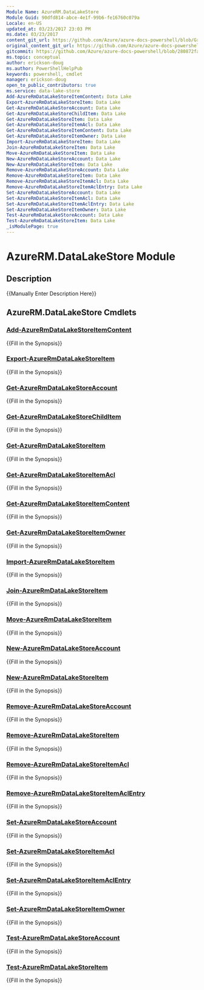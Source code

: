 ```yaml
---
Module Name: AzureRM.DataLakeStore
Module Guid: 90dfd814-abce-4e1f-99b6-fe16760c079a
Locale: en-US
updated_at: 03/23/2017 23:03 PM
ms.date: 03/23/2017
content_git_url: https://github.com/Azure/azure-docs-powershell/blob/Graham71305/azureps-cmdlets-docs/ResourceManager/AzureRM.DataLakeStore/v1.0.4.3/AzureRM.DataLakeStore.md
original_content_git_url: https://github.com/Azure/azure-docs-powershell/blob/Graham71305/azureps-cmdlets-docs/ResourceManager/AzureRM.DataLakeStore/v1.0.4.3/AzureRM.DataLakeStore.md
gitcommit: https://github.com/Azure/azure-docs-powershell/blob/280872fa529e03be2466fa2252957a2060a9dfe4
ms.topic: conceptual
author: erickson-doug
ms.author: PowerShellHelpPub
keywords: powershell, cmdlet
manager: erickson-doug
open_to_public_contributors: true
ms.service: data-lake-store
Add-AzureRmDataLakeStoreItemContent: Data Lake
Export-AzureRmDataLakeStoreItem: Data Lake
Get-AzureRmDataLakeStoreAccount: Data Lake
Get-AzureRmDataLakeStoreChildItem: Data Lake
Get-AzureRmDataLakeStoreItem: Data Lake
Get-AzureRmDataLakeStoreItemAcl: Data Lake
Get-AzureRmDataLakeStoreItemContent: Data Lake
Get-AzureRmDataLakeStoreItemOwner: Data Lake
Import-AzureRmDataLakeStoreItem: Data Lake
Join-AzureRmDataLakeStoreItem: Data Lake
Move-AzureRmDataLakeStoreItem: Data Lake
New-AzureRmDataLakeStoreAccount: Data Lake
New-AzureRmDataLakeStoreItem: Data Lake
Remove-AzureRmDataLakeStoreAccount: Data Lake
Remove-AzureRmDataLakeStoreItem: Data Lake
Remove-AzureRmDataLakeStoreItemAcl: Data Lake
Remove-AzureRmDataLakeStoreItemAclEntry: Data Lake
Set-AzureRmDataLakeStoreAccount: Data Lake
Set-AzureRmDataLakeStoreItemAcl: Data Lake
Set-AzureRmDataLakeStoreItemAclEntry: Data Lake
Set-AzureRmDataLakeStoreItemOwner: Data Lake
Test-AzureRmDataLakeStoreAccount: Data Lake
Test-AzureRmDataLakeStoreItem: Data Lake
_isModulePage: true
---
```


# AzureRM.DataLakeStore Module
## Description
{{Manually Enter Description Here}}

## AzureRM.DataLakeStore Cmdlets
### [Add-AzureRmDataLakeStoreItemContent](Add-AzureRmDataLakeStoreItemContent.md)
{{Fill in the Synopsis}}

### [Export-AzureRmDataLakeStoreItem](Export-AzureRmDataLakeStoreItem.md)
{{Fill in the Synopsis}}

### [Get-AzureRmDataLakeStoreAccount](Get-AzureRmDataLakeStoreAccount.md)
{{Fill in the Synopsis}}

### [Get-AzureRmDataLakeStoreChildItem](Get-AzureRmDataLakeStoreChildItem.md)
{{Fill in the Synopsis}}

### [Get-AzureRmDataLakeStoreItem](Get-AzureRmDataLakeStoreItem.md)
{{Fill in the Synopsis}}

### [Get-AzureRmDataLakeStoreItemAcl](Get-AzureRmDataLakeStoreItemAcl.md)
{{Fill in the Synopsis}}

### [Get-AzureRmDataLakeStoreItemContent](Get-AzureRmDataLakeStoreItemContent.md)
{{Fill in the Synopsis}}

### [Get-AzureRmDataLakeStoreItemOwner](Get-AzureRmDataLakeStoreItemOwner.md)
{{Fill in the Synopsis}}

### [Import-AzureRmDataLakeStoreItem](Import-AzureRmDataLakeStoreItem.md)
{{Fill in the Synopsis}}

### [Join-AzureRmDataLakeStoreItem](Join-AzureRmDataLakeStoreItem.md)
{{Fill in the Synopsis}}

### [Move-AzureRmDataLakeStoreItem](Move-AzureRmDataLakeStoreItem.md)
{{Fill in the Synopsis}}

### [New-AzureRmDataLakeStoreAccount](New-AzureRmDataLakeStoreAccount.md)
{{Fill in the Synopsis}}

### [New-AzureRmDataLakeStoreItem](New-AzureRmDataLakeStoreItem.md)
{{Fill in the Synopsis}}

### [Remove-AzureRmDataLakeStoreAccount](Remove-AzureRmDataLakeStoreAccount.md)
{{Fill in the Synopsis}}

### [Remove-AzureRmDataLakeStoreItem](Remove-AzureRmDataLakeStoreItem.md)
{{Fill in the Synopsis}}

### [Remove-AzureRmDataLakeStoreItemAcl](Remove-AzureRmDataLakeStoreItemAcl.md)
{{Fill in the Synopsis}}

### [Remove-AzureRmDataLakeStoreItemAclEntry](Remove-AzureRmDataLakeStoreItemAclEntry.md)
{{Fill in the Synopsis}}

### [Set-AzureRmDataLakeStoreAccount](Set-AzureRmDataLakeStoreAccount.md)
{{Fill in the Synopsis}}

### [Set-AzureRmDataLakeStoreItemAcl](Set-AzureRmDataLakeStoreItemAcl.md)
{{Fill in the Synopsis}}

### [Set-AzureRmDataLakeStoreItemAclEntry](Set-AzureRmDataLakeStoreItemAclEntry.md)
{{Fill in the Synopsis}}

### [Set-AzureRmDataLakeStoreItemOwner](Set-AzureRmDataLakeStoreItemOwner.md)
{{Fill in the Synopsis}}

### [Test-AzureRmDataLakeStoreAccount](Test-AzureRmDataLakeStoreAccount.md)
{{Fill in the Synopsis}}

### [Test-AzureRmDataLakeStoreItem](Test-AzureRmDataLakeStoreItem.md)
{{Fill in the Synopsis}}

